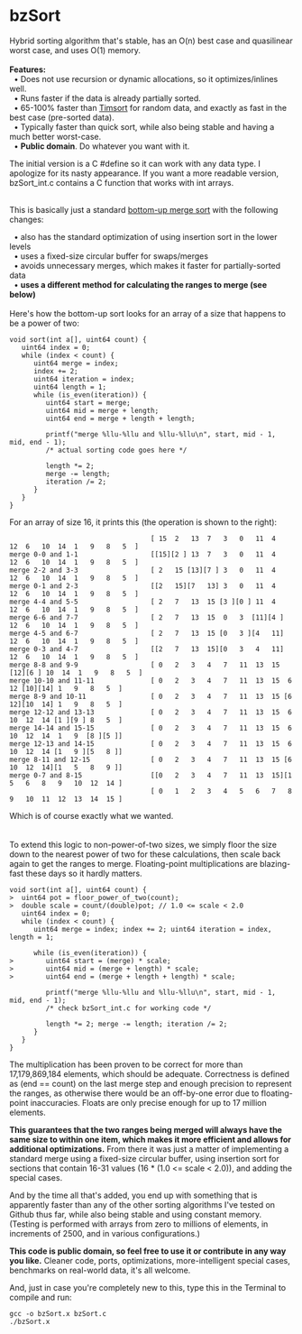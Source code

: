 bzSort
======

Hybrid sorting algorithm that's stable, has an O(n) best case and quasilinear worst case, and uses O(1) memory.<br/>
<br/>
<b>Features:</b><br/>
&nbsp;&nbsp;• Does not use recursion or dynamic allocations, so it optimizes/inlines well.<br/>
&nbsp;&nbsp;• Runs faster if the data is already partially sorted.<br/>
&nbsp;&nbsp;• 65-100% faster than <a href="https://github.com/patperry/timsort/blob/master/stresstest.c">Timsort</a> for random data, and exactly as fast in the best case (pre-sorted data).<br/>
&nbsp;&nbsp;• Typically faster than quick sort, while also being stable and having a much better worst-case.<br/>
&nbsp;&nbsp;• <b>Public domain</b>. Do whatever you want with it.<br/>


The initial version is a C #define so it can work with any data type. I apologize for its nasty appearance. If you want a more readable version, bzSort_int.c contains a C function that works with int arrays.<br/><br/>

This is basically just a standard <a href="http://www.algorithmist.com/index.php/Merge_sort#Bottom-up_merge_sort">bottom-up merge sort</a> with the following changes:<br/>

&nbsp;&nbsp;• also has the standard optimization of using insertion sort in the lower levels<br/>
&nbsp;&nbsp;• uses a fixed-size circular buffer for swaps/merges<br/>
&nbsp;&nbsp;• avoids unnecessary merges, which makes it faster for partially-sorted data<br/>
&nbsp;&nbsp;• <b>uses a different method for calculating the ranges to merge (see below)</b><br/>
<br/>
Here's how the bottom-up sort looks for an array of a size that happens to be a power of two:<br/>

    void sort(int a[], uint64 count) {
       uint64 index = 0;
       while (index < count) {
          uint64 merge = index;
          index += 2;
          uint64 iteration = index;
          uint64 length = 1;
          while (is_even(iteration)) {
             uint64 start = merge;
             uint64 mid = merge + length;
             uint64 end = merge + length + length;
             
             printf("merge %llu-%llu and %llu-%llu\n", start, mid - 1, mid, end - 1);
             /* actual sorting code goes here */
             
             length *= 2;
             merge -= length;
             iteration /= 2;
          }
       }
    }

For an array of size 16, it prints this (the operation is shown to the right):

                                       [ 15  2   13  7   3   0   11  4   12  6   10  14  1   9   8   5  ]
    merge 0-0 and 1-1                  [[15][2 ] 13  7   3   0   11  4   12  6   10  14  1   9   8   5  ]
    merge 2-2 and 3-3                  [ 2   15 [13][7 ] 3   0   11  4   12  6   10  14  1   9   8   5  ]
    merge 0-1 and 2-3                  [[2   15][7   13] 3   0   11  4   12  6   10  14  1   9   8   5  ]
    merge 4-4 and 5-5                  [ 2   7   13  15 [3 ][0 ] 11  4   12  6   10  14  1   9   8   5  ]
    merge 6-6 and 7-7                  [ 2   7   13  15  0   3  [11][4 ] 12  6   10  14  1   9   8   5  ]
    merge 4-5 and 6-7                  [ 2   7   13  15 [0   3 ][4   11] 12  6   10  14  1   9   8   5  ]
    merge 0-3 and 4-7                  [[2   7   13  15][0   3   4   11] 12  6   10  14  1   9   8   5  ]
    merge 8-8 and 9-9                  [ 0   2   3   4   7   11  13  15 [12][6 ] 10  14  1   9   8   5  ]
    merge 10-10 and 11-11              [ 0   2   3   4   7   11  13  15  6   12 [10][14] 1   9   8   5  ]
    merge 8-9 and 10-11                [ 0   2   3   4   7   11  13  15 [6   12][10  14] 1   9   8   5  ]
    merge 12-12 and 13-13              [ 0   2   3   4   7   11  13  15  6   10  12  14 [1 ][9 ] 8   5  ]
    merge 14-14 and 15-15              [ 0   2   3   4   7   11  13  15  6   10  12  14  1   9  [8 ][5 ]]
    merge 12-13 and 14-15              [ 0   2   3   4   7   11  13  15  6   10  12  14 [1   9 ][5   8 ]]
    merge 8-11 and 12-15               [ 0   2   3   4   7   11  13  15 [6   10  12  14][1   5   8   9 ]]
    merge 0-7 and 8-15                 [[0   2   3   4   7   11  13  15][1   5   6   8   9   10  12  14 ]
                                       [ 0   1   2   3   4   5   6   7   8   9   10  11  12  13  14  15 ]
Which is of course exactly what we wanted.<br/>
<br/>
<br/>
To extend this logic to non-power-of-two sizes, we simply floor the size down to the nearest power of two for these calculations, then scale back again to get the ranges to merge. Floating-point multiplications are blazing-fast these days so it hardly matters.

    void sort(int a[], uint64 count) {
    >  uint64 pot = floor_power_of_two(count);
    >  double scale = count/(double)pot; // 1.0 <= scale < 2.0
       uint64 index = 0;
       while (index < count) {
          uint64 merge = index; index += 2; uint64 iteration = index, length = 1;
          
          while (is_even(iteration)) {
    >        uint64 start = (merge) * scale;
    >        uint64 mid = (merge + length) * scale;
    >        uint64 end = (merge + length + length) * scale;
             
             printf("merge %llu-%llu and %llu-%llu\n", start, mid - 1, mid, end - 1);
             /* check bzSort_int.c for working code */
             
             length *= 2; merge -= length; iteration /= 2;
          }
       }
    }
    
The multiplication has been proven to be correct for more than 17,179,869,184 elements, which should be adequate. Correctness is defined as (end == count) on the last merge step and enough precision to represent the ranges, as otherwise there would be an off-by-one error due to floating-point inaccuracies. Floats are only precise enough for up to 17 million elements.<br/>

<b>This guarantees that the two ranges being merged will always have the same size to within one item, which makes it more efficient and allows for additional optimizations.</b> From there it was just a matter of implementing a standard merge using a fixed-size circular buffer, using insertion sort for sections that contain 16-31 values (16 * (1.0 <= scale < 2.0)), and adding the special cases.

And by the time all that's added, you end up with something that is apparently faster than any of the other sorting algorithms I've tested on Github thus far, while also being stable and using constant memory. (Testing is performed with arrays from zero to millions of elements, in increments of 2500, and in various configurations.)

<b>This code is public domain, so feel free to use it or contribute in any way you like.</b> Cleaner code, ports, optimizations, more-intelligent special cases, benchmarks on real-world data, it's all welcome.


And, just in case you're completely new to this, type this in the Terminal to compile and run:

    gcc -o bzSort.x bzSort.c
    ./bzSort.x
